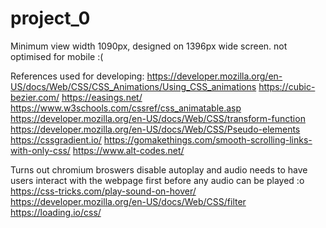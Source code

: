 # project_0

Minimum view width 1090px,  designed on 1396px wide screen. not optimised for mobile :(

References used for developing:
https://developer.mozilla.org/en-US/docs/Web/CSS/CSS_Animations/Using_CSS_animations
https://cubic-bezier.com/
https://easings.net/
https://www.w3schools.com/cssref/css_animatable.asp
https://developer.mozilla.org/en-US/docs/Web/CSS/transform-function
https://developer.mozilla.org/en-US/docs/Web/CSS/Pseudo-elements
https://cssgradient.io/
https://gomakethings.com/smooth-scrolling-links-with-only-css/
https://www.alt-codes.net/

Turns out chromium broswers disable autoplay and audio needs to have users interact with the webpage first before any audio can be played :o
https://css-tricks.com/play-sound-on-hover/
https://developer.mozilla.org/en-US/docs/Web/CSS/filter
https://loading.io/css/